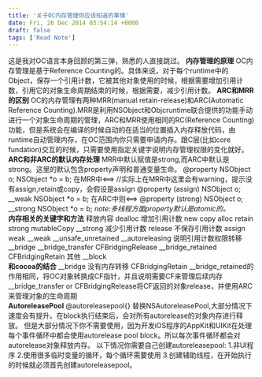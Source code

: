 ```yaml
---
title: '关于OC内存管理你应该知道的事情'
date: Fri, 26 Dec 2014 03:54:14 +0000
draft: false
tags: ['Read Note']
---
```


这是我对OC语言本身回顾的第三弹，熟悉的人直接跳过。 **内存管理的原理** OC内存管理是基于Reference Counting的。具体来说，对于每个runtime中的Object，保存一个引用计数，它被其他对象使用的时候，根据需要增加引用计数，引用它的对象生命周期结束的时候，根据需要，减少引用计数。 **ARC和MRR的区别** OC的内存管理有两种MRR(manual retain-release)和ARC(Automatic Reference Counting).MRR是利用NSObject和Objcruntime联合提供的功能手动进行一个对象生命周期的管理，ARC和MRR使用相同的RC(Reference Counting)功能，但是系统会在编译的时候自动的在适当的位置插入内存释放代码，由runtime自动管理内存，在OC范围内你只需要申请内存。跟C层(比如core fundation)交互的时候，只需要使用指定关键字说明内存管理权限的变化就好。 **ARC和非ARC的默认内存处理** MRR中默认赋值是strong,而ARC中默认是strong。这里的默认包含property声明和普通变量生命。 @property NSObject o; NSObject \*o = b; 在MRR中<==> //实际上在MRR中这里会有warning，提示没有assign,retain或copy，会假设是assign @property (assign) NSObject o; \_\_weak NSObject \*o = b; 在ARC中则<==> @property (strong) NSObject o; \_\_strong NSObject \*o = b; _note:多线程方面property默认是atomic的。_  
**内存相关的关键字和方法** 释放内容 dealloc 增加引用计数 new copy alloc retain strong mutableCopy \_\_strong 减少引用计数 release 不保存引用计数 assign weak \_\_weak \_\_unsafe\_unretained \_\_autoreleasing 说明引用计数权限转移 \_\_bridge \_\_bridge\_transfer CFBridgingRelease \_\_bridge\_retained CFBridgingRetain 其他 \_\_block  
**和cocoa的结合** \_\_bridge 没有内存转移 CFBridgingRetain \_\_bridge\_retained的作用相同，将OC对象转换成CF指针，并且说明需要CF来管理后续内存 \_\_bridge\_transfer or CFBridgingRelease将CF返回的对象release，并使用ARC来管理对象的生命周期  
**AutoreleasePool** @autoreleasepool{} 替换NSAutoreleasePool,大部分情况下速度会有提升。在block执行结束后，会对所有autorelease的对象内存进行释放。 但是大部分情况下你不需要使用，因为开发iOS程序的AppKit和UIKit在处理每个事件循环中都会使用autorelease pool block。所以每次事件循环都会对autorelease对象释放内存。 以下情况你需要自己创建autoreleasepool: 1.非UI程序 2.使用很多临时变量的循环，每个循环需要使用 3.创建辅助线程，在开始执行的时候就必须首先创建autoreleasepool。